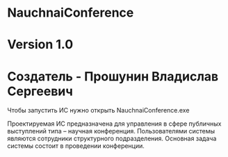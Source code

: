 # NauchnaiConference
# Version 1.0
# Создатель - Прошунин Владислав Сергеевич
Чтобы запустить ИС нужно открыть NauchnaiConference.exe

Проектируемая ИС предназначена для управления в сфере публичных выступлений типа – научная конференция. 
Пользователями системы являются сотрудники структурного подразделения. 
Основная задача системы состоит в проведении конференции.
